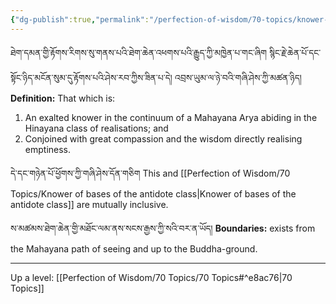 ```yaml
---
{"dg-publish":true,"permalink":"/perfection-of-wisdom/70-topics/knower-of-bases-close-to-the-resultant-mother/"}
---
```


ཐེག་དམན་གྱི་རྟོགས་རིགས་སུ་གནས་པའི་ཐེག་ཆེན་འཕགས་པའི་རྒྱུད་ཀྱི་མཁྱེན་པ་གང་ཞིག 
སྙིང་རྗེ་ཆེན་པོ་དང་སྟོང་ཉིད་མངོན་སུམ་དུ་རྟོགས་པའི་ཤེས་རབ་ཀྱིས་ཟིན་པ་དེ། འབྲས་ཡུམ་ལ་ཉེ་བའི་གཞི་ཤེས་ཀྱི་མཚན་ཉིད། 
**Definition:** That which is:
1. An exalted knower in the continuum of a Mahayana Arya abiding in the Hinayana class of realisations; and
2. Conjoined with great compassion and the wisdom directly realising emptiness.

དེ་དང་གཉེན་པོ་ཕྱོགས་ཀྱི་གཞི་ཤེས་དོན་གཅིག
This and [[Perfection of Wisdom/70 Topics/Knower of bases of the antidote class\|Knower of bases of the antidote class]] are mutually inclusive.

ས་མཚམས་ཐེག་ཆེན་གྱི་མཐོང་ལམ་ནས་སངས་རྒྱས་ཀྱི་སའི་བར་ན་ཡོད།
**Boundaries:** exists from the Mahayana path of seeing and up to the Buddha-ground.

---
Up a level: [[Perfection of Wisdom/70 Topics/70 Topics#^e8ac76\|70 Topics]]